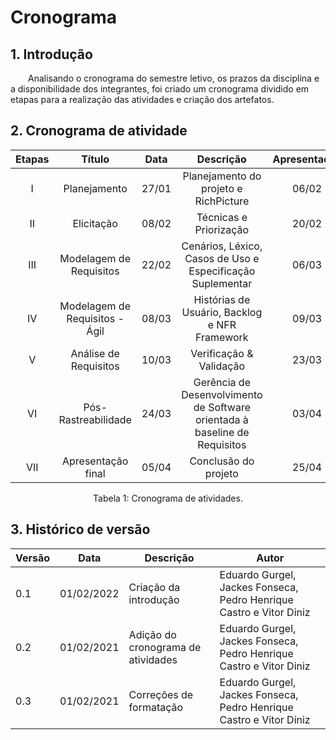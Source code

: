 # Cronograma

## 1. Introdução

&emsp;&emsp;Analisando o cronograma do semestre letivo, os prazos da disciplina e a disponibilidade dos integrantes, foi criado um cronograma dividido em etapas para a realização das atividades e criação dos artefatos.

## 2. Cronograma de atividade

<center>

| Etapas | Título       | Data                                           | Descrição        | Apresentação        |
| :------: | :----------: | :---------------------------------------------------: | :------------: | :------------: |
| I    | Planejamento | 27/01 | Planejamento do projeto e RichPicture | 06/02 |
| II    | Elicitação | 08/02 | Técnicas e Priorização | 20/02 |
| III    | Modelagem de Requisitos | 22/02 | Cenários, Léxico, Casos de Uso e Especificação Suplementar | 06/03 |
| IV    | Modelagem de Requisitos - Ágil | 08/03 | Histórias de Usuário, Backlog e NFR Framework | 09/03 |
| V    | Análise de Requisitos | 10/03 | Verificação & Validação | 23/03 |
| VI    | Pós-Rastreabilidade | 24/03 | Gerência de Desenvolvimento de Software orientada à baseline de Requisitos | 03/04 |
| VII    | Apresentação final | 05/04 | Conclusão do projeto | 25/04 |

<figcaption>Tabela 1: Cronograma de atividades.</figcaption>

</center>

## 3. Histórico de versão

| Versão | Data       | Descrição                                           | Autor        |
| ------ | ---------- | --------------------------------------------------- | ------------ |
| 0.1    | 01/02/2022 | Criação da introdução | Eduardo Gurgel, Jackes Fonseca, Pedro Henrique Castro e Vitor Diniz |
| 0.2    | 01/02/2021 | Adição do cronograma de atividades | Eduardo Gurgel, Jackes Fonseca, Pedro Henrique Castro e Vitor Diniz |
| 0.3    | 01/02/2021 | Correções de formatação | Eduardo Gurgel, Jackes Fonseca, Pedro Henrique Castro e Vitor Diniz |